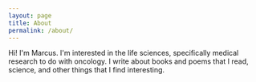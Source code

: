 ```yaml
---
layout: page
title: About
permalink: /about/
---
```


Hi! I'm Marcus. I'm interested in the life sciences, specifically medical research to do with oncology. I write about books and poems that I read, science, and other things that I find interesting.
